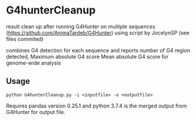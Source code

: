 # G4hunterCleanup
result clean up after running G4Hunter on multiple sequences (https://github.com/AnimaTardeb/G4Hunter) using script by JocelynSP (see files commited)

combines G4 detection for each sequence and reports
number of G4 region detected,
Maximum absolute G4 score
Mean absolute G4 score
for genome-wide analysis

## Usage
```
python G4hunterCleanup.py -i <inputfile> -o <outputfile>
```

Requires pandas version 0.25.1 and python 3.7.4
<inputfile> is the merged output from G4Hunter
<outputfile> for output file.
  
